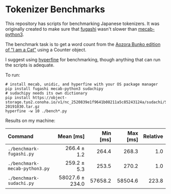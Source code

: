 # Tokenizer Benchmarks

This repository has scripts for benchmarking Japanese tokenizers. It was
originally created to make sure that [fugashi](https://github.com/polm/fugashi)
wasn't slower than [mecab-python3](https://github.com/samurait/mecab-python3). 

The benchmark task is to get a word count from the [Aozora Bunko edition of "I am a Cat"](https://www.aozora.gr.jp/cards/000148/files/789_14547.html) using a Counter object.

I suggest using [hyperfine](https://github.com/sharkdp/hyperfine) for
benchmarking, though anything that can run the scripts is adequate.

To run:

    # install mecab, unidic, and hyperfine with your OS package manager
    pip install fugashi mecab-python3 sudachipy
    # sudachipy needs its own dictionary
    pip install https://object-storage.tyo2.conoha.io/v1/nc_2520839e1f9641b08211a5c85243124a/sudachi/SudachiDict_core-20191030.tar.gz
    hyperfine -w 10 ./bench*.py

Results on my machine:

| Command | Mean [ms] | Min [ms] | Max [ms] | Relative |
|:---|---:|---:|---:|---:|
| `./benchmark-fugashi.py` | 266.4 ± 1.2 | 264.4 | 268.3 | 1.0 |
| `./benchmark-mecab-python3.py` | 259.2 ± 5.3 | 253.5 | 270.2 | 1.0 |
| `./benchmark-sudachi.py` | 58027.6 ± 234.0 | 57658.2 | 58504.6 | 223.8 |
